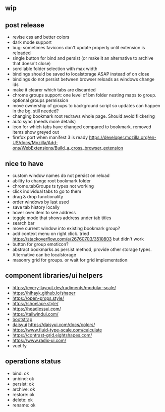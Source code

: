 ## wip

## post release
- revise css and better colors
- dark mode support
- bug: sometimes favicons don't update properly until extension is reloaded
- single button for bind and persist (or make it an alternative to archive that doesn't close)
- scrollable folder selection with max width
- bindings should be saved to localstorage ASAP instead of on close
- bindings do not persist between browser reloads as windows change ids
- make it clearer which tabs are discarded
- chrome groups support: one level of bm folder nesting maps to group. optional groups permission
- move ownership of groups to background script so updates can happen in the bg. still needed?
- changing bookmark root redraws whole page. Should avoid flickering
- auto sync (needs more details)
- icon for which tabs have changed compared to bookmark. removed items show greyed out
- firefox port when manifest 3 is ready https://developer.mozilla.org/en-US/docs/Mozilla/Add-ons/WebExtensions/Build_a_cross_browser_extension

## nice to have
- custom window names do not persist on reload
- ability to change root bookmark folder
- chrome.tabGroups ts types not working
- click individual tabs to go to them
- drag & drop functionality
- order windows by last used
- save tab history locally
- hover over item to see address
- toggle mode that shows address under tab titles
- search bar
- move current window into existing bookmark group?
- add context menu on right click. tried https://stackoverflow.com/a/26760703/3510803 but didn't work 
- button for group emoticon?
- abstract bookmarks as persist method, provide other storage types. Alternative can be localstorage
- masonry grid for groups. or wait for grid implementation
  
## component libraries/ui helpers
- https://every-layout.dev/rudiments/modular-scale/
- https://hihayk.github.io/shaper
- https://open-props.style/
- https://shoelace.style/
- https://headlessui.com/
- https://tailwindui.com/
- [bootstrap](https://getbootstrap.com/docs/5.3/examples/)
- [daisyui](https://daisyui.com/theme-generator/) https://daisyui.com/docs/colors/
- https://www.fluid-type-scale.com/calculate
- https://contrast-grid.eightshapes.com/
- https://www.radix-ui.com/
- vuetify


## operations status
- bind: ok
- unbind: ok
- persist: ok
- archive: ok
- restore: ok
- delete: ok
- rename: ok